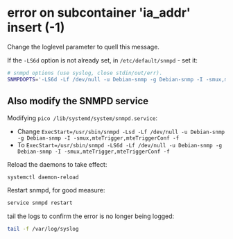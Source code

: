 # error on subcontainer 'ia_addr' insert (-1)
Change the loglevel parameter to quell this message.

If the `-LS6d` option is not already set, in `/etc/default/snmpd` - set it:
```bash
# snmpd options (use syslog, close stdin/out/err).
SNMPDOPTS='-LS6d -Lf /dev/null -u Debian-snmp -g Debian-snmp -I -smux,mteTrigger,mteTriggerConf -p /run/snmpd.pid'
```

## Also modify the SNMPD service
Modifying `pico /lib/systemd/system/snmpd.service`:
- Change `ExecStart=/usr/sbin/snmpd -Lsd -Lf /dev/null -u Debian-snmp -g Debian-snmp -I -smux,mteTrigger,mteTriggerConf -f`
- To `ExecStart=/usr/sbin/snmpd -LS6d -Lf /dev/null -u Debian-snmp -g Debian-snmp -I -smux,mteTrigger,mteTriggerConf -f`

Reload the daemons to take effect:
```bash
systemctl daemon-reload
```

Restart snmpd, for good measure:
```bash
service snmpd restart
```

tail the logs to confirm the error is no longer being logged:
```bash
tail -f /var/log/syslog
```
